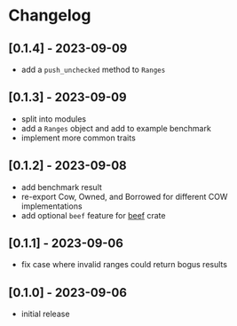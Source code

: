 # Changelog

## [0.1.4] - 2023-09-09

- add a `push_unchecked` method to `Ranges`

## [0.1.3] - 2023-09-09

- split into modules
- add a `Ranges` object and add to example benchmark
- implement more common traits

## [0.1.2] - 2023-09-08

- add benchmark result
- re-export Cow, Owned, and Borrowed for different COW implementations
- add optional `beef` feature for [beef](https://crates.io/crates/beef) crate

## [0.1.1] - 2023-09-06

- fix case where invalid ranges could return bogus results

## [0.1.0] - 2023-09-06

- initial release
